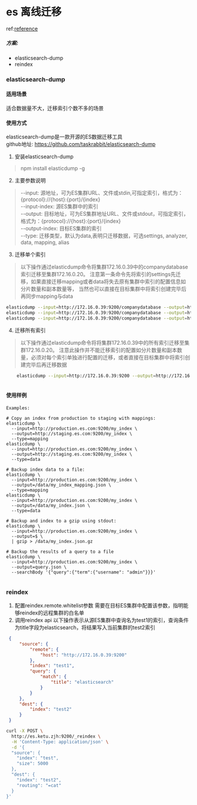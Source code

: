 # es 离线迁移

ref:[reference](https://www.jianshu.com/p/50ef4c9090f0)

##### 方案:
- elasticsearch-dump
- reindex

### elasticsearch-dump
#### 适用场景
适合数据量不大，迁移索引个数不多的场景

#### 使用方式
elasticsearch-dump是一款开源的ES数据迁移工具  
github地址: https://github.com/taskrabbit/elasticsearch-dump

1. 安装elasticsearch-dump
> npm install elasticdump -g

2. 主要参数说明
> --input: 源地址，可为ES集群URL、文件或stdin,可指定索引，格式为：{protocol}://{host}:{port}/{index}  
> --input-index: 源ES集群中的索引  
> --output: 目标地址，可为ES集群地址URL、文件或stdout，可指定索引，格式为：{protocol}://{host}:{port}/{index}  
> --output-index: 目标ES集群的索引  
> --type: 迁移类型，默认为data,表明只迁移数据，可选settings, analyzer, data, mapping, alias  

3. 迁移单个索引
> 以下操作通过elasticdump命令将集群172.16.0.39中的companydatabase索引迁移至集群172.16.0.20。
注意第一条命令先将索引的settings先迁移，如果直接迁移mapping或者data将失去原有集群中索引的配置信息如分片数量和副本数量等，
当然也可以直接在目标集群中将索引创建完毕后再同步mapping与data
```bash
elasticdump --input=http://172.16.0.39:9200/companydatabase --output=http://172.16.0.20:9200/companydatabase --type=settings
elasticdump --input=http://172.16.0.39:9200/companydatabase --output=http://172.16.0.20:9200/companydatabase --type=mapping
elasticdump --input=http://172.16.0.39:9200/companydatabase --output=http://172.16.0.20:9200/companydatabase --type=data
```

4. 迁移所有索引
> 以下操作通过elasticdump命令将将集群172.16.0.39中的所有索引迁移至集群172.16.0.20。 
注意此操作并不能迁移索引的配置如分片数量和副本数量，必须对每个索引单独进行配置的迁移，或者直接在目标集群中将索引创建完毕后再迁移数据
```bash
    elasticdump --input=http://172.16.0.39:9200 --output=http://172.16.0.20:9200
    
```

#### 使用样例
```$xslt
Examples:

# Copy an index from production to staging with mappings:
elasticdump \
  --input=http://production.es.com:9200/my_index \
  --output=http://staging.es.com:9200/my_index \
  --type=mapping
elasticdump \
  --input=http://production.es.com:9200/my_index \
  --output=http://staging.es.com:9200/my_index \
  --type=data

# Backup index data to a file:
elasticdump \
  --input=http://production.es.com:9200/my_index \
  --output=/data/my_index_mapping.json \
  --type=mapping
elasticdump \
  --input=http://production.es.com:9200/my_index \
  --output=/data/my_index.json \
  --type=data

# Backup and index to a gzip using stdout:
elasticdump \
  --input=http://production.es.com:9200/my_index \
  --output=$ \
  | gzip > /data/my_index.json.gz

# Backup the results of a query to a file
elasticdump \
  --input=http://production.es.com:9200/my_index \
  --output=query.json \
  --searchBody '{"query":{"term":{"username": "admin"}}}'
  

```

### reindex
1. 配置reindex.remote.whitelist参数
需要在目标ES集群中配置该参数，指明能够reindex的远程集群的白名单
2. 调用reindex api
以下操作表示从源ES集群中查询名为test1的索引，查询条件为title字段为elasticsearch，将结果写入当前集群的test2索引
```json
 {
     "source": {
         "remote": {
             "host": "http://172.16.0.39:9200"
         },
         "index": "test1",
         "query": {
             "match": {
                 "title": "elasticsearch"
             }
         }
     },
     "dest": {
         "index": "test2"
     }
 }
```
```bash
curl -X POST \
  http://es.ketu.zjh:9200/_reindex \
  -H 'Content-Type: application/json' \
  -d '{
  "source": {
    "index": "test",
    "size": 5000
  },
  "dest": {
    "index": "test2",
    "routing": "=cat"
  }
}'
```